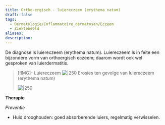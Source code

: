 ```yaml
---
title: Ortho-ergisch - luiereczeem (erythema natum)
draft: false
tags:
  - Dermatologie/Inflammatoire_dermatosen/Eczeem
  - Ziektebeeld
aliases: 
description: 
---
```




De diagnose is luiereczeem (erythema natum). Luiereczeem is in feite een bijzondere vorm van orthoergisch eczeem; daarom wordt ook wel gesproken van luierdermatitis.


> [!IMG]- Luiereczeem
> ![|250](https://i.imgur.com/WBXzqqP.png)
> Erosies ten gevolge van luiereczeem (erythema natum)
> 
> ![|250](https://i.imgur.com/yyX68TB.png)


**Therapie**

*Preventie*

- Huid drooghouden: goed absorberende luiers, regelmatig verwisselen.